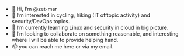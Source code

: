 - 👋 Hi, I’m @zet-mar
- 👀 I’m interested in cycling, hiking (IT offtopic activity) and security/DevOps topics.
- 🌱 I’m currently learning Linux and security in cloud in big picture.
- 💞️ I’m looking to collaborate on something reasonable, and interesting where I will be able to provide helping hand.
- 📫 you can reach me here or via my email.

<!---
zet-mar/zet-mar is a ✨ special ✨ repository because its `README.md` (this file) appears on your GitHub profile.
You can click the Preview link to take a look at your changes.
--->
